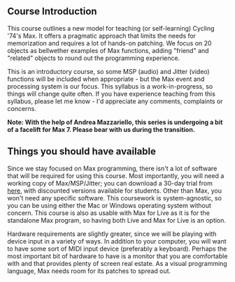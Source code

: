 ## Course Introduction
This course outlines a new model for teaching (or self-learning) Cycling '74's Max. It offers a pragmatic approach that limits the needs for memorization and requires a lot of hands-on patching. We focus on 20 objects as bellwether examples of Max functions, adding "friend" and "related" objects to round out the programming experience.

This is an introductory course, so some MSP (audio) and Jitter (video) functions will be included when appropriate - but the Max event and processing system is our focus. This syllabus is a work-in-progress, so things will change quite often. If you have experience teaching from this syllabus, please let me know - I'd appreciate any comments, complaints or concerns.

__Note: With the help of Andrea Mazzariello, this series is undergoing a bit of a facelift for Max 7. Please bear with us during the transition.__

## Things you should have available
Since we stay focused on Max programming, there isn't a lot of software that will be required for using this course. Most importantly, you will need a working copy of Max/MSP/Jitter; you can download a 30-day trial from [here](https://cycling74.com/downloads "Cycling74 downloads"), with discounted versions available for students. Other than Max, you won't need any specific software. This coursework is system-agnostic, so you can be using either the Mac or Windows operating system without concern. This course is also as usable with Max for Live as it is for the standalone Max program, so having both Live and Max for Live is an option.

Hardware requirements are slightly greater, since we will be playing with device input in a variety of ways. In addition to your computer, you will want to have some sort of MIDI input device (preferably a keyboard). Perhaps the most important bit of hardware to have is a monitor that you are comfortable with and that provides plenty of screen real estate. As a visual programming language, Max needs room for its patches to spread out.
